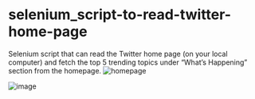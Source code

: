 # selenium_script-to-read-twitter-home-page
Selenium script that can read the Twitter home page (on your local computer) and fetch the top 5 trending topics under “What’s Happening” section from the homepage.
![homepage](https://github.com/malli13193/selenium_script-to-read-twitter-home-page/assets/115869610/962fe573-78c5-49c3-92f3-db7770633732)

![image](https://github.com/malli13193/selenium_script-to-read-twitter-home-page/assets/115869610/252b0e59-97ab-4efc-9226-6a350074dc83)
